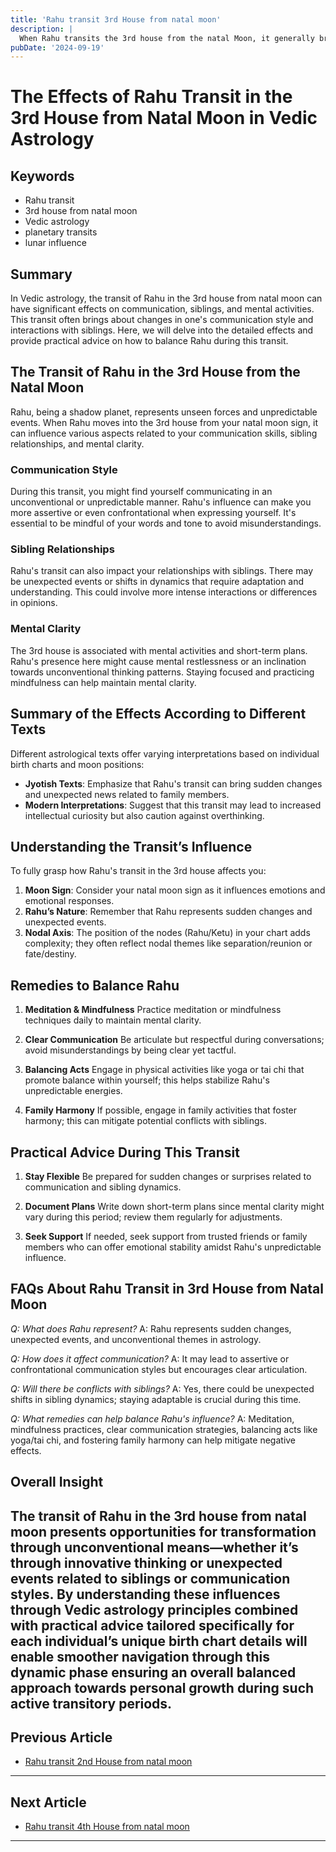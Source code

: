 ```yaml
---
title: 'Rahu transit 3rd House from natal moon'
description: |
  When Rahu transits the 3rd house from the natal Moon, it generally brings positive outcomes such as increased courage, financial gains, and good health. The individual may also experience improved relations with siblings and enjoy various luxuries.
pubDate: '2024-09-19'
---
```


# The Effects of Rahu Transit in the 3rd House from Natal Moon in Vedic Astrology

## Keywords
- Rahu transit
- 3rd house from natal moon
- Vedic astrology
- planetary transits
- lunar influence

## Summary
In Vedic astrology, the transit of Rahu in the 3rd house from natal moon can have significant effects on communication, siblings, and mental activities. This transit often brings about changes in one's communication style and interactions with siblings. Here, we will delve into the detailed effects and provide practical advice on how to balance Rahu during this transit.

## The Transit of Rahu in the 3rd House from the Natal Moon

Rahu, being a shadow planet, represents unseen forces and unpredictable events. When Rahu moves into the 3rd house from your natal moon sign, it can influence various aspects related to your communication skills, sibling relationships, and mental clarity.

### Communication Style
During this transit, you might find yourself communicating in an unconventional or unpredictable manner. Rahu's influence can make you more assertive or even confrontational when expressing yourself. It's essential to be mindful of your words and tone to avoid misunderstandings.

### Sibling Relationships
Rahu's transit can also impact your relationships with siblings. There may be unexpected events or shifts in dynamics that require adaptation and understanding. This could involve more intense interactions or differences in opinions.

### Mental Clarity
The 3rd house is associated with mental activities and short-term plans. Rahu's presence here might cause mental restlessness or an inclination towards unconventional thinking patterns. Staying focused and practicing mindfulness can help maintain mental clarity.

## Summary of the Effects According to Different Texts

Different astrological texts offer varying interpretations based on individual birth charts and moon positions:

- **Jyotish Texts**: Emphasize that Rahu's transit can bring sudden changes and unexpected news related to family members.
- **Modern Interpretations**: Suggest that this transit may lead to increased intellectual curiosity but also caution against overthinking.
  
## Understanding the Transit’s Influence

To fully grasp how Rahu's transit in the 3rd house affects you:

1. **Moon Sign**: Consider your natal moon sign as it influences emotions and emotional responses.
2. **Rahu’s Nature**: Remember that Rahu represents sudden changes and unexpected events.
3. **Nodal Axis**: The position of the nodes (Rahu/Ketu) in your chart adds complexity; they often reflect nodal themes like separation/reunion or fate/destiny.

## Remedies to Balance Rahu

1. **Meditation & Mindfulness**
   Practice meditation or mindfulness techniques daily to maintain mental clarity.
   
2. **Clear Communication**
   Be articulate but respectful during conversations; avoid misunderstandings by being clear yet tactful.
   
3. **Balancing Acts**
   Engage in physical activities like yoga or tai chi that promote balance within yourself; this helps stabilize Rahu's unpredictable energies.

4. **Family Harmony**
    If possible, engage in family activities that foster harmony; this can mitigate potential conflicts with siblings.

## Practical Advice During This Transit

1. **Stay Flexible**
   Be prepared for sudden changes or surprises related to communication and sibling dynamics.
   
2. **Document Plans**
   Write down short-term plans since mental clarity might vary during this period; review them regularly for adjustments.
   
3. **Seek Support**
   If needed, seek support from trusted friends or family members who can offer emotional stability amidst Rahu's unpredictable influence.

## FAQs About Rahu Transit in 3rd House from Natal Moon

*Q: What does Rahu represent?*
A: Rahu represents sudden changes, unexpected events, and unconventional themes in astrology.

*Q: How does it affect communication?*
A: It may lead to assertive or confrontational communication styles but encourages clear articulation.

*Q: Will there be conflicts with siblings?*
A: Yes, there could be unexpected shifts in sibling dynamics; staying adaptable is crucial during this time.

*Q: What remedies can help balance Rahu's influence?*
A: Meditation, mindfulness practices, clear communication strategies, balancing acts like yoga/tai chi, and fostering family harmony can help mitigate negative effects.


## Overall Insight

The transit of Rahu in the 3rd house from natal moon presents opportunities for transformation through unconventional means—whether it’s through innovative thinking or unexpected events related to siblings or communication styles. By understanding these influences through Vedic astrology principles combined with practical advice tailored specifically for each individual’s unique birth chart details will enable smoother navigation through this dynamic phase ensuring an overall balanced approach towards personal growth during such active transitory periods.
---

## Previous Article
- [Rahu transit 2nd House from natal moon](200802_Rahu_transit_2nd_House_from_natal_moon.md)

---

## Next Article
- [Rahu transit 4th House from natal moon](200804_Rahu_transit_4th_House_from_natal_moon.md)

---
